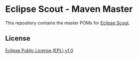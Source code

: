 # Eclipse Scout - Maven Master

This repository contains the master POMs for [Eclipse Scout](https://github.com/eclipse-scout/scout.rt).

## License

[Eclipse Public License (EPL) v1.0](https://www.eclipse.org/legal/epl-v10.html)
